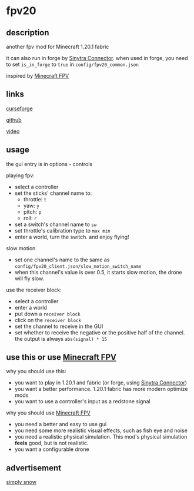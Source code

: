 # fpv20

## description

another fpv mod for Minecraft 1.20.1 fabric

it can also run in forge
by [Sinytra Connector](https://www.curseforge.com/minecraft/mc-mods/sinytra-connector).
when used in forge, you need to set `is_in_forge` to `true` in `config/fpv20_common.json`

inspired by [Minecraft FPV](https://www.curseforge.com/minecraft/mc-mods/fpv-drone)


[//]: # (!!! early development, but it's safe to use, since it will not break the save)

## links

[curseforge](https://www.curseforge.com/minecraft/mc-mods/fpv20)

[github](https://github.com/wefcdse/fpv20)

[video](https://www.bilibili.com/video/BV1o4421c7Ek/)


## usage

the gui entry is in options - controls

playing fpv:

- select a controller
- set the sticks' channel name to:
    - throttle: `t`
    - yaw: `y`
    - pitch: `p`
    - roll: `r`
- set a switch's channel name to `sw`
- set throttle's calibration type to `max min`
- enter a world, turn the switch. and enjoy flying!

slow motion

- set one channel's name to the same as `config/fpv20_client.json/slow_motion_switch_name`
- when this channel's value is over 0.5, it starts slow motion,
the drone will fly slow.

use the receiver block:

- select a controller
- enter a world
- put down a `receiver block`
- click on the `receiver block`
- set the channel to receive in the GUI
- set whether to receive the negative or
  the positive half of the channel.
  the output is always `abs(signal) * 15`

## use this or use [Minecraft FPV](https://www.curseforge.com/minecraft/mc-mods/fpv-drone)

why you should use this:

- you want to play in 1.20.1 and fabric (or forge, using [Sinytra Connector](https://www.curseforge.com/minecraft/mc-mods/sinytra-connector))
- you want a better performance. 1.20.1 fabric has
  more modern optimize mods
- you want to use a controller's input as a redstone signal

why you should use [Minecraft FPV](https://www.curseforge.com/minecraft/mc-mods/fpv-drone)

- you need a better and easy to use gui
- you need some more realistic visual effects, such as
  fish eye and noise
- you need a realistic physical simulation. 
This mod's physical simulation **feels** good, 
but is not realistic.
- you want a configurable drone

[//]: # (- you need better sound effect)

[//]: # (- you need to play in forge. This mod is in fabric,)

[//]: # (  and it **cannot** run correctly in forge)

[//]: # (  by [Sinytra Connector]&#40;https://www.curseforge.com/minecraft/mc-mods/sinytra-connector&#41; currently)

## advertisement

[simply snow](https://www.curseforge.com/minecraft/mc-mods/simply-snow)